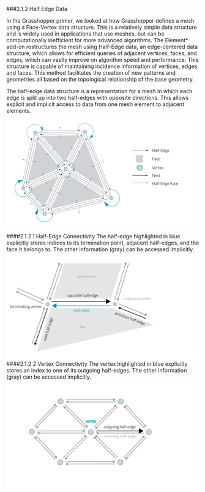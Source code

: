 ###2.1.2 Half Edge Data

In the Grasshopper primer, we looked at how Grasshopper defines a mesh using a Face-Vertex data structure. This is a relatively simple data structure and is widely used in applications that use meshes, but can be computationally inefficient for more advanced algorithms. The Element\* add-on restructures the mesh using Half-Edge data, an edge-centered data structure, which allows for efficient queries of adjacent vertices, faces, and edges, which can vastly improve on algorithm speed and performance. This structure is capable of maintaining incidence information of vertices, edges and faces. This method facilitates the creation of new patterns and geometries all based on the topological relationship of the base geometry.

The half-edge data structure is a representation for a mesh in which each edge is split up into two half-edges with opposite directions. This allows explicit and implicit access to data from one mesh element to adjacent elements.

![IMAGE](images/2-1-2/2-1-2_001_Half-Edge.png)

####2.1.2.1 Half-Edge Connectivity
The half-edge highlighted in blue explicitly stores indices to its termination point, adjacent half-edges, and the face it belongs to. The other information (gray) can be accessed implicitly.
![IMAGE](images/2-1-2/2-1-2_002_Half-Edge.png)
####2.1.2.2 Vertex Connectivity
The vertex highlighted in blue explicitly stores an index to one of its outgoing half-edges. The other information (gray) can be accessed implicitly.
![IMAGE](images/2-1-2/2-1-2_003_Half-Edge.png)


